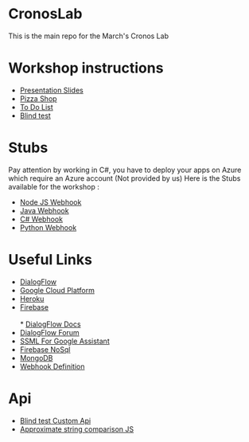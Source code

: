 # CronosLab

This is the main repo for the March's Cronos Lab

# Workshop instructions

* [Presentation Slides](https://drive.google.com/open?id=1G_48oVxW0N2edYSLy051mQ3OxEpVsrtgTiW5BSRQ9EM)
* [Pizza Shop](https://drive.google.com/open?id=1oMc1Wmx1HnXqaoc6Di7H3WcCizVOL_BD9LYfc35WdNo)
* [To Do List](https://drive.google.com/open?id=1SX54k7yfCe8fH1wplAuu8FH5LmB-xk3sgKPk-kVfzJA)
* [Blind test](https://drive.google.com/open?id=1o3t4IaQ0iYV15Q_9GTNku6q94wRsv3eVnbr37gFnrY0)

# Stubs

Pay attention by working in C#, you have to deploy your apps on Azure which require an Azure account (Not provided by us)
Here is the Stubs available for the workshop :
* [Node JS Webhook](https://github.com/Gillariel/CronosLab/tree/Node_Webhook_Stub)
* [Java Webhook](https://github.com/Gillariel/CronosLab/tree/Java_Webhook_Stub) 
* [C# Webhook](https://github.com/Gillariel/CronosLab/tree/C#_Webhook_Stub) 
* [Python Webhook](https://github.com/Gillariel/CronosLab/tree/Python_Webhook_Stub) 

# Useful Links

* [DialogFlow](https://console.dialogflow.com/api-client/#/login)
* [Google Cloud Platform](https://console.cloud.google.com)
* [Heroku](https://www.heroku.com)
* [Firebase](https://console.firebase.google.com/)<br/><br/>* [DialogFlow Docs](https://dialogflow.com/docs/getting-started/basics)
* [DialogFlow Forum](https://productforums.google.com/forum/#!forum/dialogflow)
* [SSML For Google Assistant](https://developers.google.com/actions/reference/ssml)
* [Firebase NoSql](https://firebase.google.com/docs/firestore/)
* [MongoDB](https://docs.mongodb.com/)
* [Webhook Definition](https://en.wikipedia.org/wiki/Webhook)

# Api

 * [Blind test Custom Api](https://desolate-bastion-37509.herokuapp.com)
 * [Approximate string comparison JS](https://glench.github.io/fuzzyset.js/)
